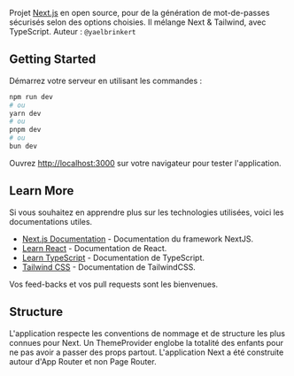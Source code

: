 Projet [Next.js](https://nextjs.org) en open source, pour de la génération de mot-de-passes sécurisés selon des options choisies. Il mélange Next & Tailwind, avec TypeScript.
Auteur : ```@yaelbrinkert```

## Getting Started

Démarrez votre serveur en utilisant les commandes :

```bash
npm run dev
# ou
yarn dev
# ou
pnpm dev
# ou
bun dev
```

Ouvrez [http://localhost:3000](http://localhost:3000) sur votre navigateur pour tester l'application.

## Learn More

Si vous souhaitez en apprendre plus sur les technologies utilisées, voici les documentations utiles.

- [Next.js Documentation](https://nextjs.org/docs) - Documentation du framework NextJS.
- [Learn React](https://fr.react.dev/) - Documentation de React.
- [Learn TypeScript](https://www.typescriptlang.org/docs/) - Documentation de TypeScript.
- [Tailwind CSS](http://tailwindcss.com/docs/) - Documentation de TailwindCSS.

Vos feed-backs et vos pull requests sont les bienvenues.

## Structure

L'application respecte les conventions de nommage et de structure les plus connues pour Next. Un ThemeProvider englobe la totalité des enfants pour ne pas avoir a passer des props partout. L'application Next a été construite autour d'App Router et non Page Router.

